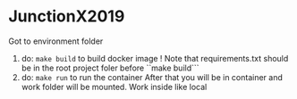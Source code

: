 # JunctionX2019

Got to environment folder
1. do: ```make build``` to build docker image
! Note that requirements.txt should be in the root project foler before ``make build```
2. do: ```make run``` to run the container
After that you will be in container and work folder will be mounted. Work inside like local
